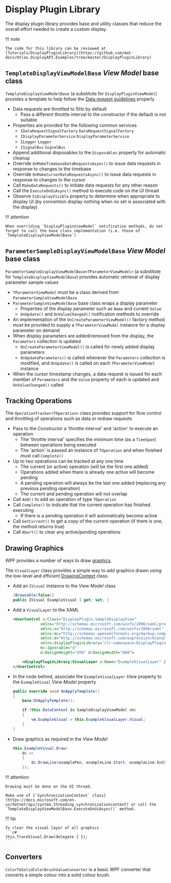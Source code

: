 # Display Plugin Library

The display plugin library provides base and utility classes that reduce the overall effort needed to create a custom display.

!!! note

    The code for this library can be reviewed at [Tutorials/DisplayPluginLibrary](https://github.com/mat-docs/Atlas.DisplayAPI.Examples/tree/master/DisplayPluginLibrary)

## `TemplateDisplayViewModelBase` _View Model_ base class

`TemplateDisplayViewModelBase` (a substitute for `DisplayPluginViewModel`) provides a template to help follow the [Data request guidelines](../data.md#data-request-guidelines) properly

- Data requests are throttled to 5Hz by default 
    - Pass a different throttle interval to the constructor if the default is not suitable
- Properties are provided for the following common services
    - `IDataRequestSignalFactory` `DataRequestSignalFactory`
    - `IDisplayParameterService` `DisplayParameterService`
    - `ILogger` `Logger`
    - `ISignalBus` `SignalBus`
- Append additional disposables to the `Disposables` property for automatic cleanup
- Override `OnMakeTimebaseDataRequestsAsync()` to issue data requests in response to changes to the timebase
- Override `OnMakeCursorDataRequestsAsync()` to issue data requests in response to changes to the cursor
- Call `MakeDataRequests()` to initiate data requests for any other reason
- Call the `ExecuteOnUiAsync()` method to execute code on the UI thread
- Observe `IsDisplayVisible` property to determine when appropriate to display UI (by convention display nothing when no set is associated with the display)

!!! attention

    When overriding `DisplayPluginViewModel` notification methods, do not forget to call the base class implementation (i.e. those of `TemplateDisplayViewModelBase`) 

## `ParameterSampleDisplayViewModelBase` _View Model_ base class

`ParameterSampleDisplayViewModelBase<TParameterViewModel>` (a substitute for `TemplateDisplayViewModelBase`) provides automatic retrieval of display parameter sample values

- `TParameterViewModel` must be a class derived from `ParameterSampleViewModelBase`
- `ParameterSampleViewModelBase` base class wraps a display parameter
    - Properties of the display parameter such as `Name` and current `Value`
    - `OnUpdate()` and `OnValueChanged()` notification methods to override
- An implementation of the `OnCreateParameterViewModel()` factory method must be provided to supply a `TParameterViewModel` instance for a display parameter on demand
- When display parameters are added/removed from the display, the `Parameters` collection is updated
    - `OnCreateParameterViewModel()` is called for newly added display parameters
    - `OnUpdateParameters()` is called whenever the `Parameters` collection is modified, and `OnUpdate()` is called on each `TParameterViewModel` instance
- When the cursor timestamp changes, a data request is issued for each member of `Parameters` and the `Value` property of each is updated and `OnValueChanged()` called

## Tracking Operations

The `OperationTracker<TOperation>` class provides support for flow control and throttling of operations such as data or redraw requests

- Pass to the _Constructor_ a 'throttle interval' and 'action' to execute an operation 
    - The 'throttle interval' specifies the minimum time (as a `TimeSpan`) between operations being executed
    - The 'action' is passed an instance of `TOperation` and when finished must call `Complete()`
- Up to two operations can be tracked at any one time
    - The current (or active) operation (will be the first one added)
    - Operations added when there is already one active will become pending
    - A pending operation will always be the last one added (replacing any previous pending operation)
    - The current and pending operation will not overlap
- Call `Add()` to add an operation of type `TOperation`
- Call `Complete()` to indicate that the current operation has finished executing
    - If there is a pending operation it will automatically become active
- Call `GetCurrent()` to get a copy of the current operation (if there is one, the method returns true)
- Call `Abort()` to clear any active/pending operations

## Drawing Graphics

WPF provides a number of ways to draw [graphics](https://docs.microsoft.com/en-us/dotnet/desktop/wpf/graphics-multimedia).

The `VisualLayer` class provides a simple way to add graphics drawn using the low-level and efficient [DrawingContext](https://docs.microsoft.com/en-us/dotnet/api/system.windows.media.drawingcontext) class.


- Add an `IVisual` instance to the _View Model_ class

    ```C#
    [Browsable(false)]
    public IVisual ExampleVisual { get; set; }
    ```

- Add a `VisualLayer` to the XAML

    ```xml hl_lines="10"
    <UserControl x:Class="DisplayPlugin.SampleDisplayView"
                xmlns="http://schemas.microsoft.com/winfx/2006/xaml/presentation"
                xmlns:x="http://schemas.microsoft.com/winfx/2006/xaml"
                xmlns:mc="http://schemas.openxmlformats.org/markup-compatibility/2006"
                xmlns:d="http://schemas.microsoft.com/expression/blend/2008"
                xmlns:displayPluginLibrary="clr-namespace:DisplayPluginLibrary;assembly=DisplayPluginLibrary"
                mc:Ignorable="d"
                d:DesignHeight="450" d:DesignWidth="800">

        <displayPluginLibrary:VisualLayer x:Name="ExampleVisualLayer" />
    </UserControl>
    ```

- In the code behind, associate the `ExampleVisualLayer` _View_ property to the `ExampleVisual` _View Model_ property

    ```c# hl_lines="7"
    public override void OnApplyTemplate()
    {
        base.OnApplyTemplate();

        if (this.DataContext is SampleDisplayViewModel vm)
        {
            vm.ExampleVisual = this.ExampleVisualLayer.Visual;
        }
    }
    ```

- Draw graphics as required in the _View Model_

    ```c# hl_lines="4"
    this.ExampleVisual.Draw(
        dc =>
        {
            dc.DrawLine(examplePen, exampleLine.Start, exampleLine.End);
        });
    ```

!!! attention

    Drawing must be done on the UI thread.

    Make use of [`SynchronizationContext` class](https://docs.microsoft.com/en-us/dotnet/api/system.threading.synchronizationcontext) or call the `TemplateDisplayViewModelBase.ExecuteOnUiAsync()` method.

!!! tip

    To clear the visual layer of all graphics 
    ```c#
    this.TraceVisual.Draw(delegate { });
    ```

## Converters

`ColorToSolidColorBrushValueConverter` is a basic WPF converter that converts a simple colour into a solid colour brush.
